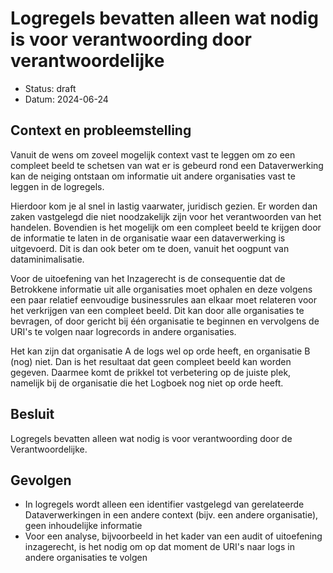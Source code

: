 # Logregels bevatten alleen wat nodig is voor verantwoording door verantwoordelijke

- Status: draft
- Datum: 2024-06-24


## Context en probleemstelling

Vanuit de wens om zoveel mogelijk context vast te leggen om zo een compleet beeld te schetsen van wat er is gebeurd rond een Dataverwerking kan  de neiging ontstaan om informatie uit andere organisaties vast te leggen in de logregels.

Hierdoor kom je al snel in lastig vaarwater, juridisch gezien. Er worden dan zaken vastgelegd die niet noodzakelijk zijn voor het verantwoorden van het handelen. Bovendien is het mogelijk om een compleet beeld te krijgen door de informatie te laten in de organisatie waar een dataverwerking is uitgevoerd. Dit is dan ook beter om te doen, vanuit het oogpunt van dataminimalisatie.

Voor de uitoefening van het Inzagerecht is de consequentie dat de Betrokkene informatie uit alle organisaties moet ophalen en deze volgens een paar relatief eenvoudige businessrules aan elkaar moet relateren voor het verkrijgen van een compleet beeld. Dit kan door alle organisaties te bevragen, of door gericht bij één organisatie te beginnen en vervolgens de URI's te volgen naar logrecords in andere organisaties.

Het kan zijn dat organisatie A de logs wel op orde heeft, en organisatie B (nog) niet. Dan is het resultaat dat geen compleet beeld kan worden gegeven. Daarmee komt de prikkel tot verbetering op de juiste plek, namelijk bij de organisatie die het Logboek nog niet op orde heeft.


## Besluit

Logregels bevatten alleen wat nodig is voor verantwoording door de Verantwoordelijke.


## Gevolgen

- In logregels wordt alleen een identifier vastgelegd van gerelateerde Dataverwerkingen in een andere context (bijv. een andere organisatie), geen inhoudelijke informatie
- Voor een analyse, bijvoorbeeld in het kader van een audit of uitoefening inzagerecht, is het nodig om op dat moment de URI's naar logs in andere organisaties te volgen

